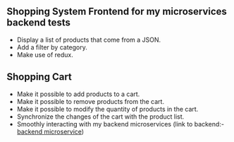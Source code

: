 ## Shopping System Frontend for my microservices backend tests
- Display a list of products that come from a JSON.
- Add a filter by category.
- Make use of redux.

## Shopping Cart
- Make it possible to add products to a cart.
- Make it possible to remove products from the cart.
- Make it possible to modify the quantity of products in the cart.
- Synchronize the changes of the cart with the product list.
- Smoothly interacting with my backend microservices (link to backend:- [backend microservice](https://github.com/SajjadMazhar/Shopping_system-microservice-architecture))